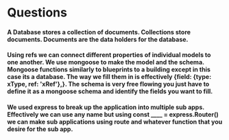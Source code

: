 # Questions

#### A Database stores a collection of documents. Collections store documents. Documents are the data holders for the database.

#### Using refs we can connect different properties of individual models to one another. We use mongoose to make the model and the schema. Mongoose functions similarly to blueprints to a building except in this case its a database. The way we fill them in is effectively {field: {type: xType, ref: 'xRef'},}. The schema is very free flowing you just have to define it as a mongoose schema and identify the fields you want to fill. 

#### We used express to break up the application into multiple sub apps. Effectively we can use any name but using const ____ = express.Router() we can make sub applications using route and whatever function that you desire for the sub app.